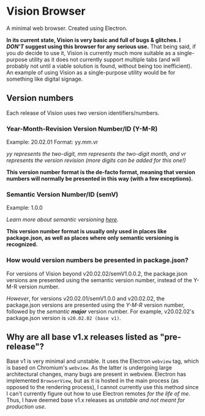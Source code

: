 # Vision Browser
A minimal web browser. Created using Electron.

**In its current state, Vision is very basic and full of bugs & glitches. I *DON'T* suggest using this browser for any serious use.** That being said, if you *do* decide to use it, Vision is currently much more suitable as a single-purpose utility as it does not currently support multiple tabs (and will probably not until a viable solution is found, without being too inefficient). An example of using Vision as a single-purpose utility would be for something like digital signage.

## Version numbers
Each release of Vision uses *two* version identifiers/numbers.

### Year-Month-Revision Version Number/ID (Y-M-R)
Example: 20.02.01
Format: yy.mm.vr

*yy represents the two-digit, mm represents the two-digit month, and vr represents the version revision (more digits can be added for this one!)*

**This version number format is the de-facto format, meaning that version numbers will normally be presented in this way (with a few exceptions).**

### Semantic Version Number/ID (semV)
Example: 1.0.0

*Learn more about semantic versioning [here](https://semver.org/).*

**This version number format is usually only used in places like package.json, as well as places where only semantic versioning is recognized.**

### How would version numbers be presented in package.json?
For versions of Vision beyond v20.02.02/semV1.0.0.2, the package.json versions are presented using the semantic version number, instead of the Y-M-R version number. 

*However*, for versions v20.02.01/semV1.0.0 and v20.02.02, the package.json versions are presented using the *Y-M-R* version number, followed by the *semantic* ___major___ version number. For example, v20.02.02's package.json version is ``v20.02.02 (base v1)``.

## Why are all base v1.x releases listed as "pre-release"?
Base v1 is very minimal and unstable. It uses the Electron ``webview`` tag, which is based on Chromium's ``webview``. As the latter is undergoing large architectural changes, many bugs are present in webview. Electron has implemented ``BrowserView``, but as it is hosted in the main process (as opposed to the rendering process), I cannot currently use this method since I can't currently figure out how to use Electron remotes *for the life of me*. Thus, I have deemed base v1.x releases as *unstable and not meant for production use*.
